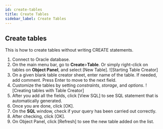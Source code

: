 ```yaml
---
id: create-tables
title: Create Tables
sidebar_label: Create Tables
---
```


## Create tables

This is how to create tables without writing CREATE statements.

1. Connect to Oracle database.
2. On the main menu bar, go to **Create**>**Table**. Or simply right-click on tables on **Object Panel**, and select [New Table].
![Starting Table Creator]
3. On a given blank table creator sheet, enter name of the table. If needed, add comment. Press Enter to move to the next field.
4. Customize the tables by setting *constraints*, *storage*, and *options*.
![Creating tables with Table Creator] 
5. After you add all the fields, click [View SQL] to see SQL statement that is automatically generated.
6. Once you are done, click [OK].
7. On the **SQL** window, check if your query has been carried out correctly.
8. After checking, click [OK].
9. On Object Panel, click [Refresh] to see the new table added on the list.


